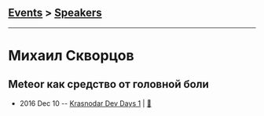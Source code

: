 ## [Events](../README.md) > [Speakers](../speakers.md)
---

# Михаил Скворцов

## Meteor как средство от головной боли
- 2016 Dec 10 -- [Krasnodar Dev Days 1](https://www.youtube.com/watch?v=2m6pJ-EbJf0)  | [:notebook:](https://docs.google.com/presentation/d/1qf9H5bkcquFxmGLC-riJilLjYfRFnFSOJnRyi0Y1nec/edit#slide=id.p)  
